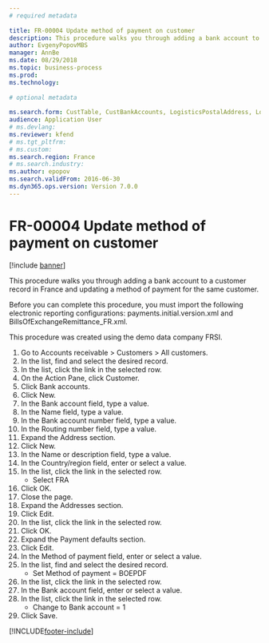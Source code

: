 ```yaml
--- 
# required metadata 
 
title: FR-00004 Update method of payment on customer
description: This procedure walks you through adding a bank account to a customer record in France and updating a method of payment for the same customer. 
author: EvgenyPopovMBS
manager: AnnBe 
ms.date: 08/29/2018
ms.topic: business-process 
ms.prod:  
ms.technology:  
 
# optional metadata 
 
ms.search.form: CustTable, CustBankAccounts, LogisticsPostalAddress, LogisticsPostalAddressGrid, SysLookupMultiSelectGrid   
audience: Application User 
# ms.devlang:  
ms.reviewer: kfend
# ms.tgt_pltfrm:  
# ms.custom:  
ms.search.region: France
# ms.search.industry: 
ms.author: epopov
ms.search.validFrom: 2016-06-30 
ms.dyn365.ops.version: Version 7.0.0 
---
```

# FR-00004 Update method of payment on customer

[!include [banner](../../includes/banner.md)]

This procedure walks you through adding a bank account to a customer record in France and updating a method of payment for the same customer.



Before you can complete this procedure, you must import the following electronic reporting configurations: payments.initial.version.xml and BillsOfExchangeRemittance_FR.xml.



This procedure was created using the demo data company FRSI.

1. Go to Accounts receivable > Customers > All customers.
2. In the list, find and select the desired record.
3. In the list, click the link in the selected row.
4. On the Action Pane, click Customer.
5. Click Bank accounts.
6. Click New.
7. In the Bank account field, type a value.
8. In the Name field, type a value.
9. In the Bank account number field, type a value.
10. In the Routing number field, type a value.
11. Expand the Address section.
12. Click New.
13. In the Name or description field, type a value.
14. In the Country/region field, enter or select a value.
15. In the list, click the link in the selected row.
    * Select FRA  
16. Click OK.
17. Close the page.
18. Expand the Addresses section.
19. Click Edit.
20. In the list, click the link in the selected row.
21. Click OK.
22. Expand the Payment defaults section.
23. Click Edit.
24. In the Method of payment field, enter or select a value.
25. In the list, find and select the desired record.
    * Set Method of payment = BOEPDF  
26. In the list, click the link in the selected row.
27. In the Bank account field, enter or select a value.
28. In the list, click the link in the selected row.
    * Change to Bank account = 1  
29. Click Save.



[!INCLUDE[footer-include](../../../includes/footer-banner.md)]